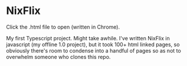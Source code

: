 # NixFlix

Click the .html file to open (written in Chrome).

My first Typescript project. Might take awhile. I've written NixFlix in javascript (my offline 1.0 project), but it took 100+ html linked pages, so obviously there's room to condense into a handful of pages so as not to overwhelm someone who clones this repo. 
